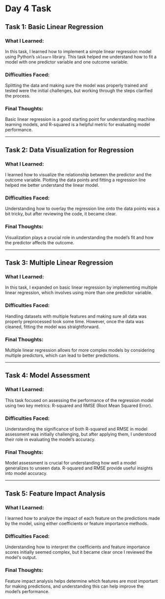 # Day 4 Task

## **Task 1: Basic Linear Regression**

### What I Learned:
In this task, I learned how to implement a simple linear regression model using Python’s `sklearn` library. This task helped me understand how to fit a model with one predictor variable and one outcome variable.

### Difficulties Faced:
Splitting the data and making sure the model was properly trained and tested were the initial challenges, but working through the steps clarified the process.

### Final Thoughts:
Basic linear regression is a good starting point for understanding machine learning models, and R-squared is a helpful metric for evaluating model performance.

---

## **Task 2: Data Visualization for Regression**

### What I Learned:
I learned how to visualize the relationship between the predictor and the outcome variable. Plotting the data points and fitting a regression line helped me better understand the linear model.


### Difficulties Faced:
Understanding how to overlay the regression line onto the data points was a bit tricky, but after reviewing the code, it became clear.

### Final Thoughts:
Visualization plays a crucial role in understanding the model’s fit and how the predictor affects the outcome.

---

## **Task 3: Multiple Linear Regression**

### What I Learned:
In this task, I expanded on basic linear regression by implementing multiple linear regression, which involves using more than one predictor variable.


### Difficulties Faced:
Handling datasets with multiple features and making sure all data was properly preprocessed took some time. However, once the data was cleaned, fitting the model was straightforward.

### Final Thoughts:
Multiple linear regression allows for more complex models by considering multiple predictors, which can lead to better predictions.

---

## **Task 4: Model Assessment**

### What I Learned:
This task focused on assessing the performance of the regression model using two key metrics: R-squared and RMSE (Root Mean Squared Error).

### Difficulties Faced:
Understanding the significance of both R-squared and RMSE in model assessment was initially challenging, but after applying them, I understood their role in evaluating the model’s accuracy.

### Final Thoughts:
Model assessment is crucial for understanding how well a model generalizes to unseen data. R-squared and RMSE provide useful insights into model accuracy.

---

## **Task 5: Feature Impact Analysis**

### What I Learned:
I learned how to analyze the impact of each feature on the predictions made by the model, using either coefficients or feature importance methods.

### Difficulties Faced:
Understanding how to interpret the coefficients and feature importance scores initially seemed complex, but it became clear once I reviewed the model's output.

### Final Thoughts:
Feature impact analysis helps determine which features are most important for making predictions, and understanding this can help improve the model’s performance.
